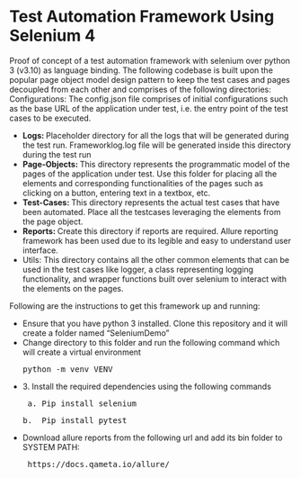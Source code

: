 # Test Automation Framework Using Selenium 4

Proof of concept of a test automation framework with selenium over python 3 (v3.10) as language binding. The following codebase is built upon the popular page object model design pattern to keep the test cases and pages decoupled from each other and comprises of the following directories:
Configurations: The config.json file comprises of initial configurations such as the base URL of the application under test, i.e. the entry point of the test cases to be executed. 
<ul>
   <li> <b> Logs: </b> Placeholder directory for all the logs that will be generated during the test run. Frameworklog.log file will be generated inside this directory during the test run </li>
   <li> <b> Page-Objects: </b> This directory represents the programmatic model of the pages of the application under test. Use this folder for placing all the elements and corresponding functionalities of the pages such as clicking on a button, entering text in a textbox, etc. </li>
   <li> <b> Test-Cases: </b> This directory represents the actual test cases that have been automated. Place all the testcases leveraging the elements from the page object. </li>     
   <li> <b> Reports: </b> Create this directory if reports are required. Allure reporting framework has been used due to its legible and easy to understand user interface. </li>
<li> </b> Utils: </b> This directory contains all the other common elements that can be used in the test cases like logger, a class representing logging functionality, and wrapper functions built over selenium to interact with the elements on the pages. </li>
</ul>
Following are the instructions to get this framework up and running: 
<ul>
   <li>	Ensure that you have python 3 installed. Clone this repository and it will create a folder named “SeleniumDemo”</li>
    <li>Change directory to this folder and run the following command which will create a virtual environment </li>
   <pre>python -m venv VENV</pre>
    <li>3.	Install the required dependencies using the following commands </li>
   <pre> a.	Pip install selenium</pre>
   <pre>b.	Pip install pytest </pre>
   <li> Download allure reports from the following url and add its bin folder to SYSTEM PATH: 
    <pre> https://docs.qameta.io/allure/  </li> </pre> 
</ul>
